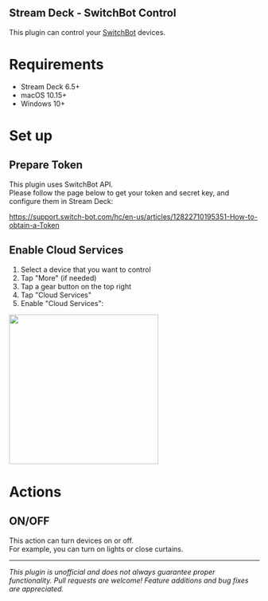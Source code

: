 Stream Deck - SwitchBot Control
---

This plugin can control your [SwitchBot](https://www.switch-bot.com/) devices.

# Requirements
- Stream Deck 6.5+
- macOS 10.15+
- Windows 10+

# Set up

## Prepare Token

This plugin uses SwitchBot API.  
Please follow the page below to get your token and secret key, and configure them in Stream Deck:

https://support.switch-bot.com/hc/en-us/articles/12822710195351-How-to-obtain-a-Token

## Enable Cloud Services

1. Select a device that you want to control
2. Tap "More" (if needed)
3. Tap a gear button on the top right
4. Tap "Cloud Services"
5. Enable "Cloud Services":
  <img src="https://github.com/tattn/streamdeck-switchbot-control/assets/8188636/a292ee30-571a-4dfa-af23-3cc7d9f25b9f" width=300px>

# Actions

## ON/OFF

This action can turn devices on or off.  
For example, you can turn on lights or close curtains.

<hr>

*This plugin is unofficial and does not always guarantee proper functionality.*
*Pull requests are welcome! Feature additions and bug fixes are appreciated.*
